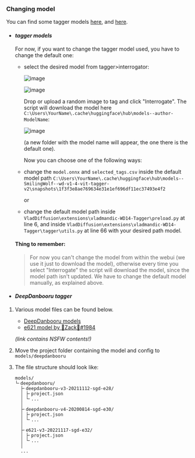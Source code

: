 ### Changing model
You can find some tagger models [here](https://huggingface.co/models?sort=downloads&search=tagger), and [here](https://github.com/KichangKim/DeepDanbooru/releases).

- #### *tagger models*
  For now, if you want to change the tagger model used, you have to change the default one:
  - select the desired model from tagger>interrogator:

    ![image](https://github.com/GiusTex/vladmandic-WD14-Tagger/assets/112352961/6c41d15a-b071-4330-8317-223cede6507d)

    ![image](https://github.com/GiusTex/vladmandic-WD14-Tagger/assets/112352961/73cf216e-bf08-4af2-85f6-bfa58bcb46d1)

    Drop or upload a random image to tag and click "Interrogate". The script will download the model here `C:\Users\YourName\.cache\huggingface\hub\models--author-ModelName`:

    ![image](https://github.com/GiusTex/vladmandic-WD14-Tagger/assets/112352961/57d5f421-85b2-4256-86cb-c834d016ec7d)
  
    (a new folder with the model name will appear, the one there is the default one).
  
    Now you can choose one of the following ways:
    
   - change the `model.onnx` and `selected_tags.csv` inside the default model path `C:\Users\YourName\.cache\huggingface\hub\models--SmilingWolf--wd-v1-4-vit-tagger-v2\snapshots\1f3f3e8ae769634e31e1ef696df11ec37493e4f2` 
  
     or
  
   - change the default model path inside `VladDiffusion\extensions\vladmandic-WD14-Tagger\preload.py` at line 6, and inside `VladDiffusion\extensions\vladmandic-WD14-Tagger\tagger\utils.py` at line 66 with your 
     desired path model.
  #### Thing to remember:
    > For now you can't change the model from within the webui (we use it just to download the model), otherwise every time you select "Interrogate" the script will download the model, since the model path isn't 
     updated. We have to change the default model manually, as explained above.
  
- #### *DeepDanbooru tagger*
 1. Various model files can be found below.
    - [DeepDanbooru models](https://github.com/KichangKim/DeepDanbooru/releases)
    - [e621 model by 🐾Zack🐾#1984](https://discord.gg/BDFpq9Yb7K)
    
    *(link contains NSFW contents!)*

   2. Move the project folder containing the model and config to `models/deepdanbooru`

   3. The file structure should look like:
         ```
         models/
         └╴deepdanbooru/
           ├╴deepdanbooru-v3-20211112-sgd-e28/
           │ ├╴project.json
           │ └╴...
           │
           ├╴deepdanbooru-v4-20200814-sgd-e30/
           │ ├╴project.json
           │ └╴...
           │
           ├╴e621-v3-20221117-sgd-e32/
           │ ├╴project.json
           │ └╴...
           │
           ...
         ```
